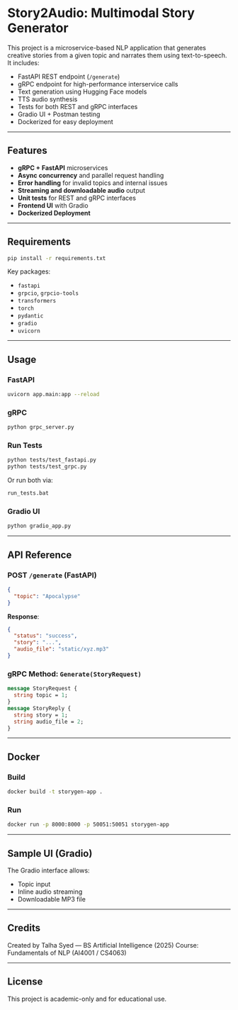 #  Story2Audio: Multimodal Story Generator

This project is a microservice-based NLP application that generates creative stories from a given topic and narrates them using text-to-speech. It includes:

-  FastAPI REST endpoint (`/generate`)
-  gRPC endpoint for high-performance interservice calls
-  Text generation using Hugging Face models
-  TTS audio synthesis
-  Tests for both REST and gRPC interfaces
-  Gradio UI + Postman testing
-  Dockerized for easy deployment

---

## Features

- **gRPC + FastAPI** microservices
- **Async concurrency** and parallel request handling
- **Error handling** for invalid topics and internal issues
- **Streaming and downloadable audio** output
- **Unit tests** for REST and gRPC interfaces
- **Frontend UI** with Gradio
- **Dockerized Deployment**

---

## Requirements

```bash
pip install -r requirements.txt
````

Key packages:

* `fastapi`
* `grpcio`, `grpcio-tools`
* `transformers`
* `torch`
* `pydantic`
* `gradio`
* `uvicorn`

---

##  Usage

### FastAPI

```bash
uvicorn app.main:app --reload
```

### gRPC

```bash
python grpc_server.py
```

### Run Tests

```bash
python tests/test_fastapi.py
python tests/test_grpc.py
```

Or run both via:

```bash
run_tests.bat
```

### Gradio UI

```bash
python gradio_app.py
```

---

## API Reference

### POST `/generate` (FastAPI)

```json
{
  "topic": "Apocalypse"
}
```

**Response**:

```json
{
  "status": "success",
  "story": "...",
  "audio_file": "static/xyz.mp3"
}
```

### gRPC Method: `Generate(StoryRequest)`

```proto
message StoryRequest {
  string topic = 1;
}
message StoryReply {
  string story = 1;
  string audio_file = 2;
}
```

---

## Docker

### Build

```bash
docker build -t storygen-app .
```

### Run

```bash
docker run -p 8000:8000 -p 50051:50051 storygen-app
```

---

## Sample UI (Gradio)

The Gradio interface allows:

* Topic input
* Inline audio streaming
* Downloadable MP3 file

---

## Credits

Created by Talha Syed — BS Artificial Intelligence (2025)
Course: Fundamentals of NLP (AI4001 / CS4063)

---

## License

This project is academic-only and for educational use.

